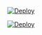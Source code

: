 [![Deploy](https://github.com/DamianRi/practicas-bn/actions/workflows/deploy.yml/badge.svg?branch=main)](https://github.com/DamianRi/practicas-bn/actions/workflows/deploy.yml)

[![Deploy](https://github.com/DamianRi/practicas-bn/actions/workflows/deploy.yml/badge.svg?branch=main&event=push)](https://github.com/DamianRi/practicas-bn/actions/workflows/deploy.yml)